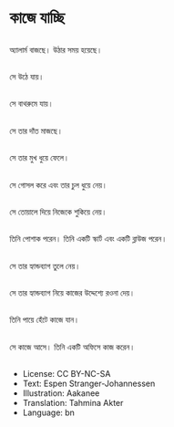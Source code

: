 # কাজে যাচ্ছি

##
অ্যালার্ম বাজছে। উঠার সময় হয়েছে।

##
সে উঠে যায়।

##
সে বাথরুমে যায়।

##
সে তার দাঁত মাজছে।

##
সে তার মুখ ধুয়ে ফেলে।

##
সে গোসল করে এবং তার চুল ধুয়ে নেয়।

##
সে তোয়ালে দিয়ে নিজেকে শুকিয়ে নেয়।

##
তিনি পোশাক পরেন। তিনি একটি স্কার্ট এবং একটি ব্লাউজ পরেন।

##
সে তার হ্যান্ডব্যাগ তুলে নেয়।

##
সে তার হ্যান্ডব্যাগ নিয়ে কাজের উদ্দেশ্যে রওনা দেয়।

##
তিনি পায়ে হেঁটে কাজে যান।

##
সে কাজে আসে। তিনি একটি অফিসে কাজ করেন।

##
* License: CC BY-NC-SA
* Text: Espen Stranger-Johannessen
* Illustration: Aakanee
* Translation: Tahmina Akter
* Language: bn
